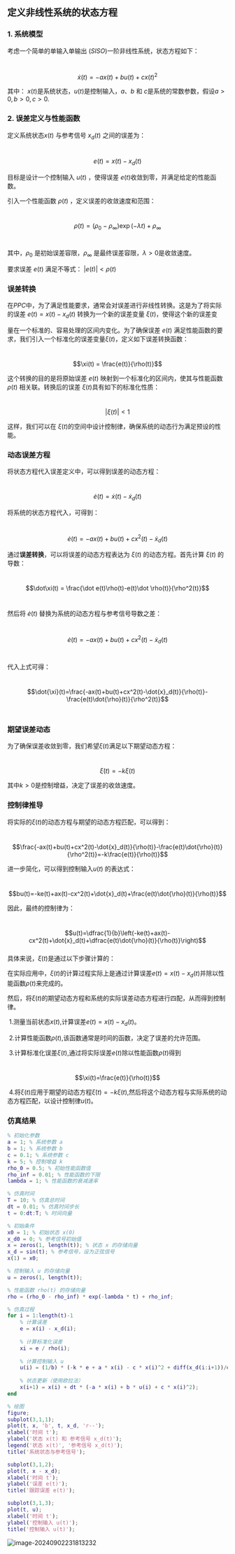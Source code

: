## 定义非线性系统的状态方程

### 1. 系统模型

考虑一个简单的单输入单输出 ($SISO$)一阶非线性系统，状态方程如下：

​						$$\dot{x}(t)=-ax(t)+bu(t)+cx(t)^2$$

其中： $x(t)$是系统状态，$u(t)$是控制输入，$a$、$b$ 和 $c$是系统的常数参数，假设$a>0,b>0,c>0.$​

### 2. 误差定义与性能函数

定义系统状态$x(t)$ 与参考信号 $x_d(t)$ 之间的误差为：

​						$$ e(t) = x(t)-x_d(t)$$

目标是设计一个控制输入 $u(t)$ ，使得误差 $e(t)$​​ 收敛到零，并满足给定的性能函数。

引入一个性能函数 $\rho(t)$ ，定义误差的收敛速度和范围：

​							$$\rho(t)=(\rho_0-\rho_\infty)\exp(-\lambda t)+\rho_\infty $$​

其中，$\rho_0$ 是初始误差容限，$ρ_{\infty}$ 是最终误差容限，$λ > 0$​ 是收敛速度。

要求误差 $e(t)$ 满足不等式：    $|e(t)| < \rho(t)$​



### 误差转换

在$PPC$中，为了满足性能要求，通常会对误差进行非线性转换。这是为了将实际的误差 $e(t)=x(t)−x_d(t)$ 转换为一个新的误差变量 $ξ(t)$，使得这个新的误差变

量在一个标准的、容易处理的区间内变化。为了确保误差 $e(t)$ 满足性能函数的要求，我们引入一个标准化的误差变量$\xi(t)$，定义如下误差转换函数：

​								$$\xi(t) = \frac{e(t)}{\rho(t)}$$

这个转换的目的是将原始误差 $e(t)$ 映射到一个标准化的区间内，使其与性能函数 $ρ(t)$ 相关联。转换后的误差 $\xi(t)$​具有如下的标准化性质：

​								$$|\xi(t)| < 1$$

这样，我们可以在 $\xi(t)$​的空间中设计控制律，确保系统的动态行为满足预设的性能。



### 动态误差方程

将状态方程代入误差定义中，可以得到误差的动态方程：

​						$$ \dot e(t) = \dot x(t) - \dot x_d(t)$$

将系统的状态方程代入，可得到：

​						$$\dot e(t) = -ax(t) + bu(t) + cx^2(t)-\dot x_d(t)$$

通过**误差转换**，可以将误差的动态方程表达为 $\xi(t)$ 的动态方程。首先计算 $\xi(t)$​ 的导数：

​						$$\dot\xi(t) = \frac{\dot e(t)\rho(t)-e(t)\dot \rho(t)}{\rho^2(t)}$$​

然后将 $\dot e(t)$ 替换为系统的动态方程与参考信号导数之差：

​				$$\dot{e}(t)=-ax(t)+bu(t)+cx^2(t)-\dot{x}_d(t)$$​

代入上式可得：

​				$$\dot{\xi}(t)=\frac{-ax(t)+bu(t)+cx^2(t)-\dot{x}_d(t)}{\rho(t)}-\frac{e(t)\dot{\rho}(t)}{\rho^2(t)}$$​

### 期望误差动态

为了确保误差收敛到零，我们希望$\xi(t)$满足以下期望动态方程：

​					$$\dot\xi(t)=-k\xi(t)$$

其中$k>0$​​​是控制增益，决定了误差的收敛速度。

### 控制律推导

将实际的$\xi(t)$的动态方程与期望的动态方程匹配，可以得到：

​			$$\frac{-ax(t)+bu(t)+cx^2(t)-\dot{x}_d(t)}{\rho(t)}-\frac{e(t)\dot{\rho}(t)}{\rho^2(t)}=-k\frac{e(t)}{\rho(t)}$$

进一步简化，可以得到控制输入$u(t)$ 的表达式：

​			$$bu(t)=-ke(t)+ax(t)-cx^2(t)+\dot{x}_d(t)+\frac{e(t)\dot{\rho}(t)}{\rho(t)}$$

因此，最终的控制律为：

​			$$u(t)=\dfrac{1}{b}\left(-ke(t)+ax(t)-cx^2(t)+\dot{x}_d(t)+\dfrac{e(t)\dot{\rho}(t)}{\rho(t)}\right)$$

### 

具体来说，$\xi(t)$是通过以下步骤计算的：

在实际应用中，$\xi(t)$的计算过程实际上是通过计算误差$e(t)=x(t)-x_d(t)$并除以性能函数$\rho(t)$来完成的。

然后，将$\xi(t)$的期望动态方程和系统的实际误差动态方程进行四配，从而得到控制律。

​	1.测量当前状态$x(t)$,计算误差$e(t)=x(t)-x_d(t)$​。

​	2.计算性能函数$\rho(t)$,该函数通常是时间的函数，决定了误差的允许范围。

​	3.计算标准化误差$\xi(t)$,通过将实际误差$e(t)$除以性能函数$\rho(t)$得到

​			$$\xi(t)=\frac{e(t)}{\rho(t)}$$

​	4.将$\xi(t)$应用于期望的动态方程$\dot{\xi}(t)=-k\xi(t)$,然后将这个动态方程与实际系统的动态方程匹配，以设计控制律$u(t)$​​​。



### 仿真结果

```matlab
% 初始化参数
a = 1; % 系统参数 a
b = 1; % 系统参数 b
c = 0.1; % 系统参数 c
k = 5; % 控制增益 k
rho_0 = 0.5; % 初始性能函数值
rho_inf = 0.01; % 性能函数的下限
lambda = 1; % 性能函数的衰减速率

% 仿真时间
T = 10; % 仿真总时间
dt = 0.01; % 仿真时间步长
t = 0:dt:T; % 时间向量

% 初始条件
x0 = 1; % 初始状态 x(0)
x_d0 = 0; % 参考信号初始值
x = zeros(1, length(t)); % 状态 x 的存储向量
x_d = sin(t); % 参考信号，设为正弦信号
x(1) = x0;

% 控制输入 u 的存储向量
u = zeros(1, length(t));

% 性能函数 rho(t) 的存储向量
rho = (rho_0 - rho_inf) * exp(-lambda * t) + rho_inf;

% 仿真过程
for i = 1:length(t)-1
    % 计算误差
    e = x(i) - x_d(i);
    
    % 计算标准化误差
    xi = e / rho(i);
    
    % 计算控制输入 u
    u(i) = (1/b) * (-k * e + a * x(i) - c * x(i)^2 + diff(x_d(i:i+1))/dt + (e * diff(rho(i:i+1))/dt) / rho(i)^2);
    
    % 状态更新（使用欧拉法）
    x(i+1) = x(i) + dt * (-a * x(i) + b * u(i) + c * x(i)^2);
end

% 绘图
figure;
subplot(3,1,1);
plot(t, x, 'b', t, x_d, 'r--');
xlabel('时间 t');
ylabel('状态 x(t) 和 参考信号 x_d(t)');
legend('状态 x(t)', '参考信号 x_d(t)');
title('系统状态与参考信号');

subplot(3,1,2);
plot(t, x - x_d);
xlabel('时间 t');
ylabel('误差 e(t)');
title('跟踪误差 e(t)');

subplot(3,1,3);
plot(t, u);
xlabel('时间 t');
ylabel('控制输入 u(t)');
title('控制输入 u(t)');

```



![image-20240902231813232](assets/image-20240902231813232.png)


